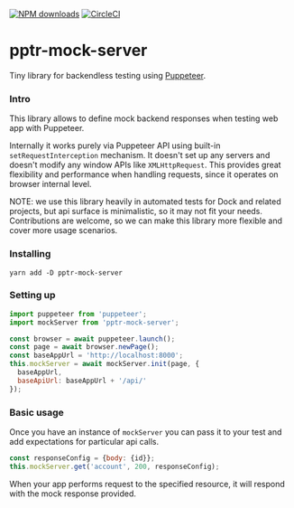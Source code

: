 [![NPM downloads](https://img.shields.io/npm/dm/pptr-mock-server.svg?style=flat)](https://www.npmjs.com/package/pptr-mock-server)
[![CircleCI](https://circleci.com/gh/getdock/pptr-mock-server.svg?style=shield)](https://circleci.com/gh/getdock/pptr-mock-server)

# pptr-mock-server

Tiny library for backendless testing using [Puppeteer](https://pptr.dev/).

### Intro

This library allows to define mock backend responses when testing web app with
Puppeteer.

Internally it works purely via Puppeteer API using built-in
`setRequestInterception` mechanism. It doesn't set up any servers and doesn't
modify any window APIs like `XMLHttpRequest`. This provides great flexibility
and performance when handling requests, since it operates on browser internal
level.

NOTE: we use this library heavily in automated tests for Dock and related
projects, but api surface is minimalistic, so it may not fit your needs.
Contributions are welcome, so we can make this library more flexible and cover
more usage scenarios.

### Installing

```
yarn add -D pptr-mock-server
```

### Setting up

```JavaScript
import puppeteer from 'puppeteer';
import mockServer from 'pptr-mock-server';

const browser = await puppeteer.launch();
const page = await browser.newPage();
const baseAppUrl = 'http://localhost:8000';
this.mockServer = await mockServer.init(page, {
  baseAppUrl,
  baseApiUrl: baseAppUrl + '/api/'
});
```

### Basic usage

Once you have an instance of `mockServer` you can pass it to your test and add
expectations for particular api calls.

```JavaScript
const responseConfig = {body: {id}};
this.mockServer.get('account', 200, responseConfig);
```

When your app performs request to the specified resource, it will respond with
the mock response provided.

